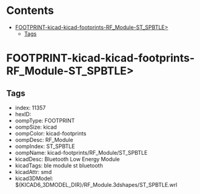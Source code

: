 



Contents
========

* [FOOTPRINT-kicad-kicad-footprints-RF_Module-ST_SPBTLE>](#footprint-kicad-kicad-footprints-rf_module-st_spbtle)
	* [Tags](#tags)

# FOOTPRINT-kicad-kicad-footprints-RF_Module-ST_SPBTLE>

## Tags

- index: 11357
- hexID: 
- oompType: FOOTPRINT
- oompSize: kicad
- oompColor: kicad-footprints
- oompDesc: RF_Module
- oompIndex: ST_SPBTLE
- oompName: kicad-footprints/RF_Module/ST_SPBTLE
- kicadDesc: Bluetooth Low Energy Module
- kicadTags: ble module st bluetooth
- kicadAttr: smd
- kicad3DModel: ${KICAD6_3DMODEL_DIR}/RF_Module.3dshapes/ST_SPBTLE.wrl
